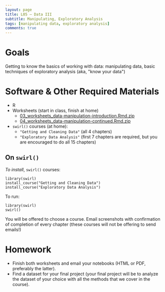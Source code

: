 ```yaml
---
layout: page
title: L05 — Data III
subtitle: Manipulating, Exploratory Analysis
tags: [manipulating data, exploratory analysis]
comments: true
---
```


# Goals

Getting to know the basics of working with data: manipulating data, basic techniques of exploratory analysis (aka, "know your data")

# Software & Other Required Materials

- R
- Worksheets (start in class, finish at home)
	- [03_worksheets_data-manipulation-introduction.Rmd.zip](https://univie-histr-2019.github.io/files/00/03_worksheets_data-manipulation-introduction.Rmd.zip)
	- [04_worksheets_data-manipulation-continued.Rmd.zip](https://univie-histr-2019.github.io/files/00/04_worksheets_data-manipulation-continued.Rmd.zip)
- `swirl()` courses (at home):
	- `"Getting and Cleaning Data"` (all 4 chapters)
	- `"Exploratory Data Analysis"` (first 7 chapters are required, but you are encouraged to do all 15 chapters)

## On `swirl()`

*To install*, `swirl()` courses:

```{r}
library(swirl)
install_course("Getting and Cleaning Data")
install_course("Exploratory Data Analysis")
```

To run:

```{r}
library(swirl)
swirl()
```

You will be offered to choose a course. Email screenshots with confirmation of completion of every chapter (these courses will not be offering to send emails!)


# Homework

* Finish both worksheets and email your notebooks (HTML or PDF, preferably the latter).
* Find a dataset for your final project (your final project will be to analyze the dataset of your choice with all the methods that we cover in the course).





